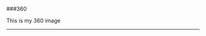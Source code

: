 ###360

This is my 360 image
<script src="//360.vizor.io/scripts/embed.js" data-vizorurl="https://360.vizor.io/embed/v/gp3k" ></script>

***

